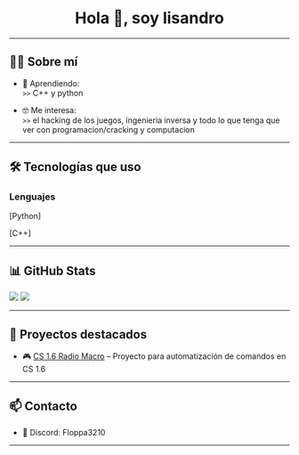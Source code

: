 <h1 align="center">Hola 👋, soy lisandro</h1>

---

## 🧑‍💻 Sobre mí

- 🌱 Aprendiendo:  
  `>>` C++ y python


- 🤓 Me interesa:  
  `>>` el hacking de los juegos, ingenieria inversa y todo lo que tenga que ver con programacion/cracking y computacion

---

## 🛠️ Tecnologías que uso

### Lenguajes

[Python]

[C++]

---

## 📊 GitHub Stats

<img src="https://github-readme-stats.vercel.app/api?username=lisandro-bat&show_icons=true&theme=radical" />
<img src="https://github-readme-stats.vercel.app/api/top-langs/?username=lisandro-bat&layout=compact&theme=radical" />



---

## 🚧 Proyectos destacados

- 🎮 [CS 1.6 Radio Macro](https://github.com/lisandro-bat/spammer-radio) – Proyecto para automatización de comandos en CS 1.6
---

## 📫 Contacto

- 💬 Discord: Floppa3210


---

